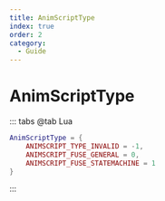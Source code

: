 ```yaml
---
title: AnimScriptType
index: true
order: 2
category:
  - Guide
---
```


# AnimScriptType
::: tabs
@tab Lua
```lua
AnimScriptType = {
    ANIMSCRIPT_TYPE_INVALID = -1,
    ANIMSCRIPT_FUSE_GENERAL = 0,
    ANIMSCRIPT_FUSE_STATEMACHINE = 1
}
```
:::